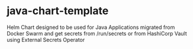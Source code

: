 # java-chart-template
Helm Chart designed to be used for Java Applications migrated from Docker Swarm and get secrets from /run/secrets or from HashiCorp Vault using External Secrets Operator
